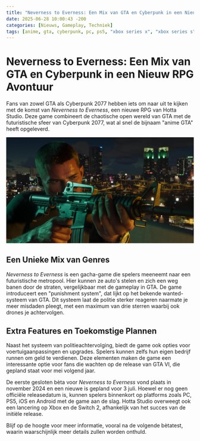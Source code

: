 ```yaml
---
title: "Neverness to Everness: Een Mix van GTA en Cyberpunk in een Nieuw RPG Avontuur"
date: 2025-06-28 10:00:43 -200
categories: [Nieuws, Gameplay, Techniek]
tags: [anime, gta, cyberpunk, pc, ps5, "xbox series x", "xbox series s"]
---
```


# Neverness to Everness: Een Mix van GTA en Cyberpunk in een Nieuw RPG Avontuur

Fans van zowel GTA als Cyberpunk 2077 hebben iets om naar uit te kijken met de komst van *Neverness to Everness*, een nieuwe RPG van Hotta Studio. Deze game combineert de chaotische open wereld van GTA met de futuristische sfeer van Cyberpunk 2077, wat al snel de bijnaam "anime GTA" heeft opgeleverd.

![Jason Duval in Neverness to Everness](/assets/images/1200/Jason_Duval_05.jpg)

## Een Unieke Mix van Genres

*Neverness to Everness* is een gacha-game die spelers meeneemt naar een futuristische metropool. Hier kunnen ze auto's stelen en zich een weg banen door de straten, vergelijkbaar met de gameplay in GTA. De game introduceert een "punishment system", dat lijkt op het bekende wanted-systeem van GTA. Dit systeem laat de politie sterker reageren naarmate je meer misdaden pleegt, met een maximum van drie sterren waarbij ook drones je achtervolgen.

## Extra Features en Toekomstige Plannen

Naast het systeem van politieachtervolging, biedt de game ook opties voor voertuigaanpassingen en upgrades. Spelers kunnen zelfs hun eigen bedrijf runnen om geld te verdienen. Deze elementen maken de game een interessante optie voor fans die wachten op de release van GTA VI, die gepland staat voor mei volgend jaar.

De eerste gesloten bèta voor *Neverness to Everness* vond plaats in november 2024 en een nieuwe is gepland voor 3 juli. Hoewel er nog geen officiële releasedatum is, kunnen spelers binnenkort op platforms zoals PC, PS5, iOS en Android met de game aan de slag. Hotta Studio overweegt ook een lancering op Xbox en de Switch 2, afhankelijk van het succes van de initiële release.

Blijf op de hoogte voor meer informatie, vooral na de volgende bètatest, waarin waarschijnlijk meer details zullen worden onthuld.